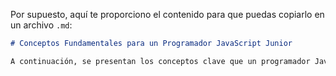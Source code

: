 Por supuesto, aquí te proporciono el contenido para que puedas copiarlo en un archivo `.md`:

```markdown
# Conceptos Fundamentales para un Programador JavaScript Junior

A continuación, se presentan los conceptos clave que un programador JavaScript junior debe conocer, junto con ejemplos para cada uno:










